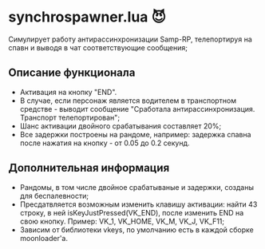 # synchrospawner.lua :smiling_imp:

Cимулирует работу антирассинхронизации Samp-RP, телепортируя на спавн и выводя в чат соответствующие сообщения;

## Описание функционала
- Активация на кнопку "END".
- В случае, если персонаж является водителем в транспортном средстве - выводит сообщение "Сработала антирассинхронизация. Транспорт телепортирован";
- Шанс активации двойного срабатывания составляет 20%;
- Все задержки построены на рандоме, например: задержка спавна после нажатия на кнопку - от 0.05 до 0.2 секунд.

## Дополнительная информация
- Рандомы, в том числе двойное срабатываные и задержки, созданы для беспалевности;
- Пресдатвляется возможным изменить клавишу активации: найти 43 строку, в ней isKeyJustPressed(VK_END), после изменить END на свою кнопку. Пример: VK_1, VK_HOME, VK_M, VK_J, VK_F11;
- Зависим от библиотеки vkeys, по умолчанию есть в каждой сборке moonloader'a.


